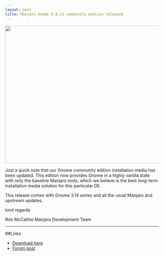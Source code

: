 ```yaml
---
layout: post
title: Manjaro Gnome 0.8.11 community edition released
---
```


<img src="{{ site.baseurl }}/images/manjaro-0811-gnome.jpg" height="450" width="800">

Just a quick note that our Gnome community edition installation media has been updated.
This edition now provides Gnome in a highly vanilla state with only the baseline Manjaro tools, which we believe is the best long-term installation media solution for this particular DE.

This release comes with Gnome 3.14 series and all the usual Manjaro and upstream updates.

kind regards

Rob McCathie
Manjaro Development Team

----

##Links

* [Download here](https://sourceforge.net/projects/manjarolinux/files/community/Gnome/2015.01/)
* [Forum post](https://forum.manjaro.org/index.php?topic=19399.0)
